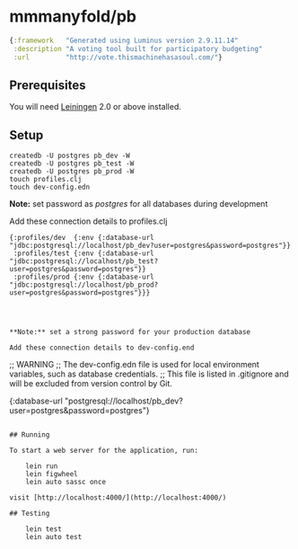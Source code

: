 # mmmanyfold/pb

```clojure
{:framework   "Generated using Luminus version 2.9.11.14"
 :description "A voting tool built for participatory budgeting"
 :url         "http://vote.thismachinehasasoul.com/"}
```

## Prerequisites

You will need [Leiningen][1] 2.0 or above installed.

[1]: https://github.com/technomancy/leiningen

## Setup

	createdb -U postgres pb_dev -W
	createdb -U postgres pb_test -W
	createdb -U postgres pb_prod -W
	touch profiles.clj
	touch dev-config.edn

**Note:** set password as _postgres_ for all databases during development

Add these connection details to profiles.clj

```
{:profiles/dev  {:env {:database-url "jdbc:postgresql://localhost/pb_dev?user=postgres&password=postgres"}}
 :profiles/test {:env {:database-url "jdbc:postgresql://localhost/pb_test?user=postgres&password=postgres"}}
 :profiles/prod {:env {:database-url "jdbc:postgresql://localhost/pb_prod?user=postgres&password=postgres"}}}
```
```   



**Note:** set a strong password for your production database

Add these connection details to dev-config.end

```
;; WARNING
;; The dev-config.edn file is used for local environment variables, such as database credentials.
;; This file is listed in .gitignore and will be excluded from version control by Git.

{:database-url "postgresql://localhost/pb_dev?user=postgres&password=postgres"}

```   

## Running

To start a web server for the application, run:

    lein run
    lein figwheel
    lein auto sassc once

visit [http://localhost:4000/](http://localhost:4000/)

## Testing

    lein test
    lein auto test
